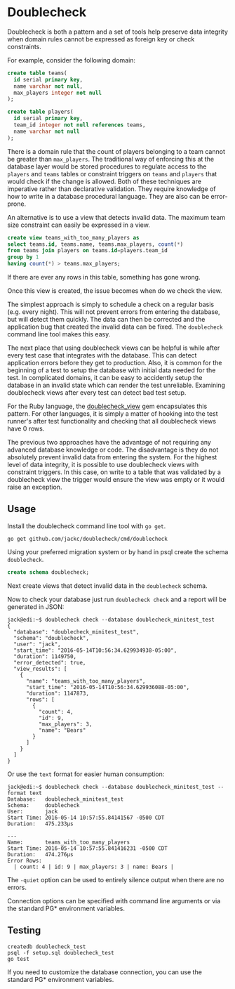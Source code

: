 # Doublecheck

Doublecheck is both a pattern and a set of tools help preserve data integrity
when domain rules cannot be expressed as foreign key or check constraints.

For example, consider the following domain:

```sql
create table teams(
  id serial primary key,
  name varchar not null,
  max_players integer not null
);

create table players(
  id serial primary key,
  team_id integer not null references teams,
  name varchar not null
);
```

There is a domain rule that the count of players belonging to a team cannot be
greater than `max_players`. The traditional way of enforcing this at the
database layer would be stored procedures to regulate access to the `players`
and `teams` tables or constraint triggers on `teams` and `players` that would
check if the change is allowed. Both of these techniques are imperative rather
than declarative validation. They require knowledge of how to write in a
database procedural language. They are also can be error-prone.

An alternative is to use a view that detects invalid data. The maximum team size
constraint can easily be expressed in a view.

```sql
create view teams_with_too_many_players as
select teams.id, teams.name, teams.max_players, count(*)
from teams join players on teams.id=players.team_id
group by 1
having count(*) > teams.max_players;
```

If there are ever any rows in this table, something has gone wrong.

Once this view is created, the issue becomes when do we check the view.

The simplest approach is simply to schedule a check on a regular basis (e.g.
every night). This will not prevent errors from entering the database, but will
detect them quickly. The data can then be corrected and the application bug that
created the invalid data can be fixed. The `doublecheck` command line tool makes
this easy.

The next place that using doublecheck views can be helpful is while after every
test case that integrates with the database. This can detect application errors
before they get to production. Also, it is common for the beginning of a test to
setup the database with initial data needed for the test. In complicated
domains, it can be easy to accidently setup the database in an invalid state
which can render the test unreliable. Examining doublecheck views after every
test can detect bad test setup.

For the Ruby language, the [doublecheck_view](https://github.com/jackc/doublecheck/tree/master/ruby/doublecheck_view) gem encapsulates this pattern. For
other languages, it is simply a matter of hooking into the test runner's after
test functionality and checking that all doublecheck views have 0 rows.

The previous two approaches have the advantage of not requiring any advanced
database knowledge or code. The disadvantage is they do not absolutely prevent
invalid data from entering the system. For the highest level of data integrity,
it is possible to use doublecheck views with constraint triggers. In this case,
on write to a table that was validated by a doublecheck view the trigger would
ensure the view was empty or it would raise an exception.

## Usage

Install the doublecheck command line tool with `go get`.

```
go get github.com/jackc/doublecheck/cmd/doublecheck
```

Using your preferred migration system or by hand in psql create the schema
`doublecheck`.

```sql
create schema doublecheck;
```

Next create views that detect invalid data in the `doublecheck` schema.

Now to check your database just run `doublecheck check` and a report will be generated in JSON:

```
jack@edi:~$ doublecheck check --database doublecheck_minitest_test
{
  "database": "doublecheck_minitest_test",
  "schema": "doublecheck",
  "user": "jack",
  "start_time": "2016-05-14T10:56:34.629934938-05:00",
  "duration": 1149750,
  "error_detected": true,
  "view_results": [
    {
      "name": "teams_with_too_many_players",
      "start_time": "2016-05-14T10:56:34.629936088-05:00",
      "duration": 1147873,
      "rows": [
        {
          "count": 4,
          "id": 9,
          "max_players": 3,
          "name": "Bears"
        }
      ]
    }
  ]
}
```

Or use the `text` format for easier human consumption:

```
jack@edi:~$ doublecheck check --database doublecheck_minitest_test --format text
Database:   doublecheck_minitest_test
Schema:     doublecheck
User:       jack
Start Time: 2016-05-14 10:57:55.84141567 -0500 CDT
Duration:   475.233µs

---
Name:       teams_with_too_many_players
Start Time: 2016-05-14 10:57:55.841416231 -0500 CDT
Duration:   474.276µs
Error Rows:
  | count: 4 | id: 9 | max_players: 3 | name: Bears |
```

The `-quiet` option can be used to entirely silence output when there are no errors.

Connection options can be specified with command line arguments or via the
standard PG* environment variables.

## Testing

```
createdb doublecheck_test
psql -f setup.sql doublecheck_test
go test
```

If you need to customize the database connection, you can use the standard PG* environment variables.
